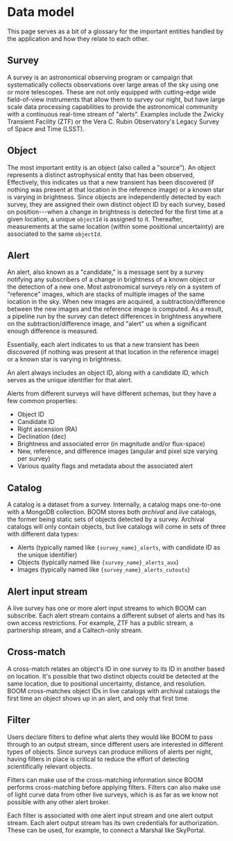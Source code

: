 # Data model

This page serves as a bit of a glossary for the important entities
handled by the application and how they relate to each other.

## Survey

A survey is an astronomical observing program or campaign that systematically
collects observations over large areas of the sky using one or more telescopes.
These are not only equipped with cutting-edge wide field-of-view instruments
that allow them to survey our night,
but have large scale data processing capabilities to provide the astronomical
community with a continuous real-time stream of "alerts".
Examples include the Zwicky Transient Facility (ZTF) or the Vera C. Rubin
Observatory's Legacy Survey of Space and Time (LSST).

## Object

The most important entity is an object (also called a "source").
An object represents a distinct astrophysical entity that has been observed,
Effectively, this indicates us that a new transient has been discovered (if nothing was present at that location in the reference image) or a known star is varying in brightness.
Since objects are independently detected by each survey,
they are assigned their own distinct object ID by each survey,
based on position---when a change in brightness is detected for the first time
at a given location, a unique `objectId` is assigned to it.
Thereafter, measurements at the same location
(within some positional uncertainty)
are associated to the same `objectId`.

## Alert

An alert, also known as a "candidate,"
is a message sent by a survey notifying any subscribers of a change
in brightness of a known object or the detection of a new one.
Most astronomical surveys rely on a system of "reference" images,
which are stacks of multiple images of the same location in the sky.
When new images are acquired,
a subtraction/difference between the new images and the reference image is
computed.
As a result, a pipeline run by the survey
can detect differences in brightness anywhere on the
subtraction/difference image,
and "alert" us when a significant enough difference is measured.

Essentially, each alert indicates to us that a new transient has been
discovered (if nothing was present at that location in the reference image) or
a known star is varying in brightness.

An alert always includes an object ID, along with a candidate ID,
which serves as the unique identifier for that alert.

Alerts from different surveys will have different schemas,
but they have a few common properties:

- Object ID
- Candidate ID
- Right ascension (RA)
- Declination (dec)
- Brightness and associated error (in magnitude and/or flux-space)
- New, reference,
  and difference images (angular and pixel size varying per survey)
- Various quality flags and metadata about the associated alert

## Catalog

A catalog is a dataset from a survey.
Internally, a catalog maps one-to-one with a MongoDB collection.
BOOM stores both _archival_ and _live_ catalogs,
the former being static sets of objects detected by a survey.
Archival catalogs will only contain objects,
but live catalogs will come in sets of three with different data types:

- Alerts (typically named like `{survey_name}_alerts`,
  with candidate ID as the unique identifier)
- Objects (typically named like `{survey_name}_alerts_aux`)
- Images (typically named like `{survey_name}_alerts_cutouts`)

## Alert input stream

A live survey has one or more alert input streams to which BOOM can subscribe.
Each alert stream contains a different
subset of alerts and has its own access restrictions.
For example,
ZTF has a public stream, a partnership stream, and a Caltech-only stream.

## Cross-match

A cross-match relates an object's ID in one survey to its ID in another
based on location.
It's possible that two distinct objects could be detected at the same location,
due to positional uncertainty, distance, and resolution.
BOOM cross-matches object IDs in live catalogs with archival catalogs
the first time an object shows up in an alert, and only that first time.

## Filter

Users declare filters to define what alerts they would like BOOM to pass
through to an output stream,
since different users are interested in different types of objects.
Since surveys can produce millions of alerts per night,
having filters in place is critical to reduce the effort of detecting
scientifically relevant objects.

Filters can make use of the cross-matching information since BOOM performs
cross-matching before applying filters.
Filters can also make use of light curve data from other live surveys,
which is as far as we know not possible with any other alert broker.

Each filter is associated with one alert input stream
and one alert output stream.
Each alert output stream has its own credentials for authorization.
These can be used, for example, to connect a Marshal like SkyPortal.
